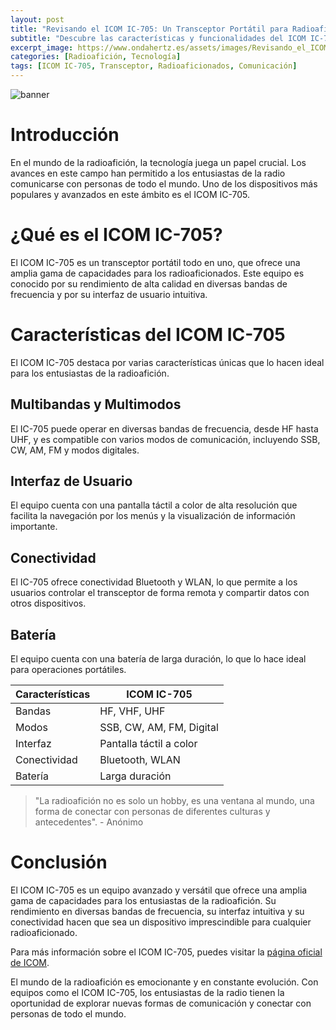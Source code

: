```yaml
---
layout: post
title: "Revisando el ICOM IC-705: Un Transceptor Portátil para Radioaficionados Avanzados"
subtitle: "Descubre las características y funcionalidades del ICOM IC-705, el equipo perfecto para los entusiastas de la radioafición."
excerpt_image: https://www.ondahertz.es/assets/images/Revisando_el_ICOM_IC-705.png
categories: [Radioafición, Tecnología]
tags: [ICOM IC-705, Transceptor, Radioaficionados, Comunicación]
---
```


![banner](https://www.ondahertz.es/assets/images/Revisando_el_ICOM_IC-705.png "Revisión del ICOM IC-705, un transceptor portátil para radioaficionados avanzados, destacando sus características y funcionalidades.")

# Introducción

En el mundo de la radioafición, la tecnología juega un papel crucial. Los avances en este campo han permitido a los entusiastas de la radio comunicarse con personas de todo el mundo. Uno de los dispositivos más populares y avanzados en este ámbito es el ICOM IC-705.

# ¿Qué es el ICOM IC-705?

El ICOM IC-705 es un transceptor portátil todo en uno, que ofrece una amplia gama de capacidades para los radioaficionados. Este equipo es conocido por su rendimiento de alta calidad en diversas bandas de frecuencia y por su interfaz de usuario intuitiva.

# Características del ICOM IC-705

El ICOM IC-705 destaca por varias características únicas que lo hacen ideal para los entusiastas de la radioafición.

## Multibandas y Multimodos

El IC-705 puede operar en diversas bandas de frecuencia, desde HF hasta UHF, y es compatible con varios modos de comunicación, incluyendo SSB, CW, AM, FM y modos digitales.

## Interfaz de Usuario

El equipo cuenta con una pantalla táctil a color de alta resolución que facilita la navegación por los menús y la visualización de información importante.

## Conectividad

El IC-705 ofrece conectividad Bluetooth y WLAN, lo que permite a los usuarios controlar el transceptor de forma remota y compartir datos con otros dispositivos.

## Batería

El equipo cuenta con una batería de larga duración, lo que lo hace ideal para operaciones portátiles.

| Características | ICOM IC-705 |
|---|---|
| Bandas | HF, VHF, UHF |
| Modos | SSB, CW, AM, FM, Digital |
| Interfaz | Pantalla táctil a color |
| Conectividad | Bluetooth, WLAN |
| Batería | Larga duración |

> "La radioafición no es solo un hobby, es una ventana al mundo, una forma de conectar con personas de diferentes culturas y antecedentes". - Anónimo

# Conclusión

El ICOM IC-705 es un equipo avanzado y versátil que ofrece una amplia gama de capacidades para los entusiastas de la radioafición. Su rendimiento en diversas bandas de frecuencia, su interfaz intuitiva y su conectividad hacen que sea un dispositivo imprescindible para cualquier radioaficionado.

Para más información sobre el ICOM IC-705, puedes visitar la [página oficial de ICOM](https://www.icomamerica.com/en/products/amateur/handheld/705/default.aspx).

El mundo de la radioafición es emocionante y en constante evolución. Con equipos como el ICOM IC-705, los entusiastas de la radio tienen la oportunidad de explorar nuevas formas de comunicación y conectar con personas de todo el mundo.